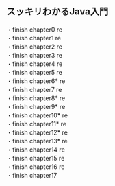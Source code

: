 ## スッキリわかるJava入門
・finish chapter0 re   
・finish chapter1 re   
・finish chapter2 re   
・finish chapter3 re   
・finish chapter4 re   
・finish chapter5 re   
・finish chapter6* re     
・finish chapter7 re    
・finish chapter8* re  
・finish chapter9* re   
・finish chapter10* re  
・finish chapter11* re   
・finish chapter12* re   
・finish chapter13* re   
・finish chapter14 re    
・finish chapter15 re   
・finish chapter16 re    
・finish chapter17  
